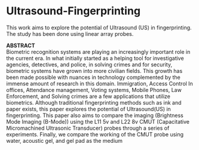 # Ultrasound-Fingerprinting

This work aims to explore the potential of Ultrasound (US) in fingerprinting. The study has been done using linear array probes. 

**ABSTRACT**<br />
Biometric recognition systems are playing an increasingly important role in the current era. In what initially started as a helping tool for investigative agencies, detectives, and police, in solving crimes and for security, biometric systems have grown into more civilian fields. This growth has been made possible with nuances in technology complemented by the immense amount of research in this domain. Immigration, Access Control In offices, Attendance management, Voting systems, Mobile Phones, Law Enforcement, and Solving crimes are a few applications that utilize biometrics. Although traditional fingerprinting methods such as ink and paper exists, this paper explores the potential of Ultrasound(US) in fingerprinting. This paper also aims to compare the imaging (Brightness Mode Imaging (B-Mode)) using the L11 5v and L22 8v CMUT (Capacitative Micromachined Ultrasonic Transducer) probes through a series of experiments. Finally, we compare the working of the CMUT probe using water, acoustic gel, and gel pad as the medium
